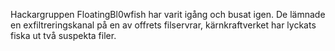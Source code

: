 Hackargruppen FloatingBl0wfish har varit igång och busat igen. De lämnade en exfiltreringskanal på en av offrets filservrar, kärnkraftverket har lyckats fiska ut två suspekta filer.

